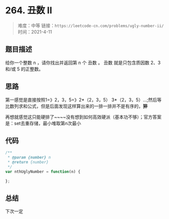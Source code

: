 # 264. 丑数 II

> 难度：中等
> 链接：`https://leetcode-cn.com/problems/ugly-number-ii/`
> 时间：2021-4-11

## 题目描述

给你一个整数 n ，请你找出并返回第 n 个 丑数 。
丑数 就是只包含质因数 2、3 和/或 5 的正整数。

## 思路

第一感觉是直接按照1=》2，3，5=》2*（2，3，5） 3*（2，3，5）...;然后等比数列求和公式，但是后面发现这样算出来的一排一排并不是有序的，**猝**

再想就感觉这只能硬排了~~~~没有想到如何高效硬派（基本功不够）；官方答案是：set去重存储，最小堆取第n次最小

## 代码

```javascript
/**
 * @param {number} n
 * @return {number}
 */
var nthUglyNumber = function(n) {
    
};
```

## 总结

下次一定